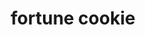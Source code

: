 ---
layout: food&drink
title: fortune cookie
emoji: fortune_cookie
permalink: 🥠.html
image: assets/img/3moji/fortune_cookie.png
---